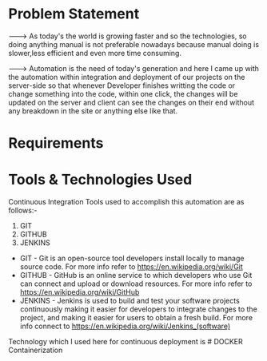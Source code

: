 # Problem Statement
---> As today's the world is growing faster and so the technologies, so doing anything manual is not preferable nowadays because manual doing is slower,less efficient and even          more time consuming.

---> Automation is the need of today's generation and here I came up with the automation within integration and deployment of our projects on the server-side so that whenever          Developer finishes writting the code or change something into the code, within one click, the changes will be updated on the server and client can see the changes on their        end without any breakdown in the site or anything else like that. 

# Requirements
# Tools & Technologies Used
  Continuous Integration Tools used to accomplish this automation are as follows:-
  1. GIT
  2. GITHUB
  3. JENKINS
  
  * GIT -  Git is an open-source tool developers install locally to manage source code. For more info refer to https://en.wikipedia.org/wiki/Git
  * GITHUB - GitHub is an online service to which developers who use Git can connect and upload or download resources. For more info refer to https://en.wikipedia.org/wiki/GitHub
  * JENKINS - Jenkins is used to build and test your software projects continuously making it easier for developers to integrate changes to the project, and making it easier for       users to obtain a fresh build. For more info connect to https://en.wikipedia.org/wiki/Jenkins_(software)
  
  Technology which I used here for continuous deployment is # DOCKER Containerization 
  
  
